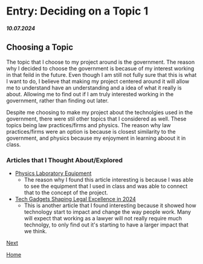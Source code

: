 # Entry: Deciding on a Topic 1
##### 10.07.2024

## Choosing a Topic

The topic that I choose to my project around is the government. The reason why I decided to choose the government is becasue of my interest working in that feild in the future. Even though I am still not fully sure that this is what I want to do, I believe that making my project centered around it will allow me to understand have an understanding and a idea of what it really is about. Allowing me to find out if I am truly interested working in the government, rather than finding out later. 

Despite me choosing to make my project about the technolgies used in the government, there were stil other topics that I considered as well. These topics being law practices/firms and physics. The reason why law practices/firms were an option is because is closest similarity to the government, and physics because my enjoyment in learning aboout it in class. 

### Articles that I Thought About/Explored
* [Physics Laboratory Equipment](https://www.labkafe.com/blog/physics-laboratory-equipment-a-complete-list-of-important-equipment-and-their-uses/)
  * The reason why I found this article interesting is because I was able to see the equipment that I used in class and was able to connect that to the concept of the project.
* [Tech Gadgets Shaping Legal Excellence in 2024](https://www.legalpracticeintelligence.com/blogs/technology-intelligence/tech-gadgets-shaping-legal-excellence-in-2024?srsltid=AfmBOooURbI9GoukfZ5-kBb1vwG3dbTZqxoW2r1EO7LCSmwU9vQVL26w)
  * This is another article that I found interesting because it showed how technology start to impact and change the way people work. Many will expect that working as a lawyer will not really require much technolgy, to only find out it's starting to have a larger impact that we think. 

[Next](entry02.md)

[Home](../README.md)

